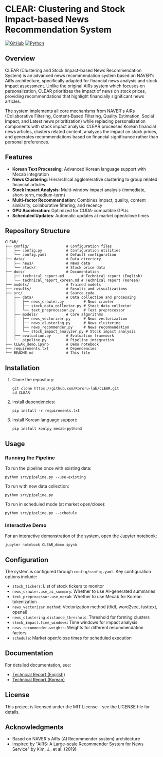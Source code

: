 # CLEAR: Clustering and Stock Impact-based News Recommendation System

[![GitHub](https://img.shields.io/github/license/Kororu-lab/CLEAR)](https://github.com/Kororu-lab/CLEAR/blob/main/LICENSE)
[![Python](https://img.shields.io/badge/python-3.8%2B-blue)](https://www.python.org/downloads/)

## Overview

CLEAR (Clustering and Stock Impact-based News Recommendation System) is an advanced news recommendation system based on NAVER's AiRs architecture, specifically adapted for financial news analysis and stock impact assessment. Unlike the original AiRs system which focuses on personalization, CLEAR prioritizes the impact of news on stock prices, providing recommendations that highlight financially significant news articles.

The system implements all core mechanisms from NAVER's AiRs (Collaborative Filtering, Content-Based Filtering, Quality Estimation, Social Impact, and Latest news prioritization) while replacing personalization components with stock impact analysis. CLEAR processes Korean financial news articles, clusters related content, analyzes the impact on stock prices, and generates recommendations based on financial significance rather than personal preferences.

## Features

- **Korean Text Processing**: Advanced Korean language support with Mecab integration
- **News Clustering**: Hierarchical agglomerative clustering to group related financial articles
- **Stock Impact Analysis**: Multi-window impact analysis (immediate, short-term, medium-term)
- **Multi-factor Recommendation**: Combines impact, quality, content similarity, collaborative filtering, and recency
- **GPU Acceleration**: Optimized for CUDA-compatible GPUs
- **Scheduled Updates**: Automatic updates at market open/close times

## Repository Structure

```
CLEAR/
├── config/                 # Configuration files
│   ├── config.py           # Configuration utilities
│   └── config.yaml         # Default configuration
├── data/                   # Data directory
│   ├── news/               # News data
│   └── stock/              # Stock price data
├── docs/                   # Documentation
│   ├── technical_report.md        # Technical report (English)
│   └── technical_report_korean.md # Technical report (Korean)
├── models/                 # Trained models
├── results/                # Results and visualizations
├── src/                    # Source code
│   ├── data/               # Data collection and processing
│   │   ├── news_crawler.py         # News crawler
│   │   ├── stock_data_collector.py # Stock data collector
│   │   └── text_preprocessor.py    # Text preprocessor
│   ├── models/             # Core algorithms
│   │   ├── news_vectorizer.py      # News vectorization
│   │   ├── news_clustering.py      # News clustering
│   │   ├── news_recommender.py     # News recommendation
│   │   └── stock_impact_analyzer.py # Stock impact analysis
│   ├── evaluation.py       # Evaluation framework
│   └── pipeline.py         # Pipeline integration
├── CLEAR_demo.ipynb        # Demo notebook
├── requirements.txt        # Dependencies
└── README.md               # This file
```

## Installation

1. Clone the repository:
   ```
   git clone https://github.com/Kororu-lab/CLEAR.git
   cd CLEAR
   ```

2. Install dependencies:
   ```
   pip install -r requirements.txt
   ```

3. Install Korean language support:
   ```
   pip install konlpy mecab-python3
   ```

## Usage

### Running the Pipeline

To run the pipeline once with existing data:
```
python src/pipeline.py --use-existing
```

To run with new data collection:
```
python src/pipeline.py
```

To run in scheduled mode (at market open/close):
```
python src/pipeline.py --schedule
```

### Interactive Demo

For an interactive demonstration of the system, open the Jupyter notebook:
```
jupyter notebook CLEAR_demo.ipynb
```

## Configuration

The system is configured through `config/config.yaml`. Key configuration options include:

- `stock_tickers`: List of stock tickers to monitor
- `news_crawler.use_ai_summary`: Whether to use AI-generated summaries
- `text_preprocessor.use_mecab`: Whether to use Mecab for Korean tokenization
- `news_vectorizer.method`: Vectorization method (tfidf, word2vec, fasttext, openai)
- `news_clustering.distance_threshold`: Threshold for forming clusters
- `stock_impact.time_windows`: Time windows for impact analysis
- `news_recommender.weights`: Weights for different recommendation factors
- `schedule`: Market open/close times for scheduled execution

## Documentation

For detailed documentation, see:
- [Technical Report (English)](docs/technical_report.md)
- [Technical Report (Korean)](docs/technical_report_korean.md)

## License

This project is licensed under the MIT License - see the LICENSE file for details.

## Acknowledgments

- Based on NAVER's AiRs (AI Recommender system) architecture
- Inspired by "AiRS: A Large-scale Recommender System for News Service" by Kim, J., et al. (2019)
